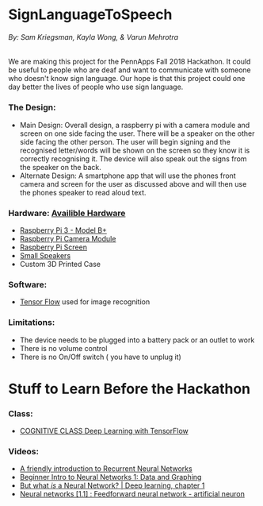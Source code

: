 # SignLanguageToSpeech
###### By: Sam Kriegsman, Kayla Wong, & Varun Mehrotra

We are making this project for the PennApps Fall 2018 Hackathon. It could be useful to people who are deaf and want to communicate with someone who doesn't know sign language. Our hope is that this project could one day better the lives of people who use sign language.

### The Design:
- Main Design: Overall design, a raspberry pi with a camera module and screen on one side facing the user. There will be a speaker on the other side facing the other person. The user will begin signing and the recognised letter/words will be shown on the screen so they know it is correctly recognising it. The device will also speak out the signs from the speaker on the back.
- Alternate Design: A smartphone app that will use the phones front camera and screen for the user as discussed above and will then use the phones speaker to read aloud text.

### Hardware: [Availible Hardware](http://hardware.pennapps.com/)
- [Raspberry Pi 3 - Model B+](https://www.adafruit.com/product/3775?src=raspberrypi)
- [Raspberry Pi Camera Module](https://www.adafruit.com/product/3099?src=raspberrypi)
- [Raspberry Pi Screen](https://www.amazon.com/UCTRONICS-Display-Touch-Screen-Raspberry/dp/B076M399XX)
- [Small Speakers](https://www.amazon.com/Speaker-Computer-Powered-Multimedia-Notebook/dp/B075M7FHM1)
- Custom 3D Printed Case

### Software:
- [Tensor Flow](https://www.tensorflow.org/) used for image recognition

### Limitations:
- The device needs to be plugged into a battery pack or an outlet to work
- There is no volume control
- There is no On/Off switch ( you have to unplug it)



# Stuff to Learn Before the Hackathon

### Class:
- [COGNITIVE CLASS Deep Learning with TensorFlow](https://cognitiveclass.ai/courses/deep-learning-tensorflow/)

### Videos:
- [A friendly introduction to Recurrent Neural Networks](https://www.youtube.com/watch?v=UNmqTiOnRfg&list=PLs8w1Cdi-zvavXlPXEAsWIh4Cgh83pZPO)
- [Beginner Intro to Neural Networks 1: Data and Graphing](https://www.youtube.com/watch?v=ZzWaow1Rvho&list=PLxt59R_fWVzT9bDxA76AHm3ig0Gg9S3So)
- [But what *is* a Neural Network? | Deep learning, chapter 1](https://www.youtube.com/watch?v=aircAruvnKk&list=PLZHQObOWTQDNU6R1_67000Dx_ZCJB-3pi)
- [Neural networks [1.1] : Feedforward neural network - artificial neuron](https://www.youtube.com/watch?v=SGZ6BttHMPw&list=PL6Xpj9I5qXYEcOhn7TqghAJ6NAPrNmUBH)
